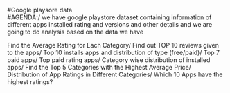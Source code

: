 #Google playsore data\
#AGENDA:/
we have google playstore dataset containing information of different apps installed rating and versions and other details and we are going to do analysis based on the data we have

Find the Average Rating for Each Category/
Find out TOP 10 reviews given to the apps/
Top 10 installs apps and distribution of type (free/paid)/
Top 7 paid apps/
Top paid rating apps/
Category wise distribution of installed apps/
Find the Top 5 Categories with the Highest Average Price/
Distribution of App Ratings in Different Categories/
Which 10 Apps have the highest ratings?
